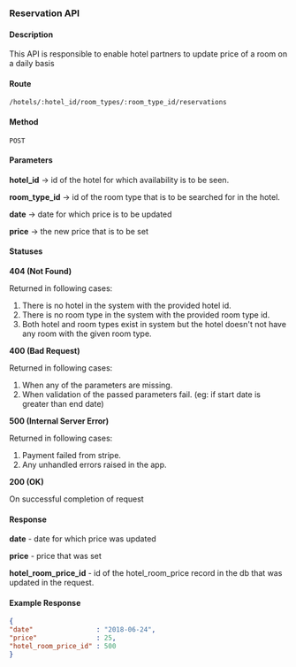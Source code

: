 ### Reservation API

#### Description 

This API is responsible to enable hotel partners to update price of a room on a daily basis


#### Route

 `/hotels/:hotel_id/room_types/:room_type_id/reservations`


#### Method

 `POST`


#### Parameters
**hotel_id** -> id of the hotel for which availability is to be seen.

**room_type_id** -> id of the room type that is to be searched for in the hotel.

**date** -> date for which price is to be updated

**price** -> the new price that is to be set


#### Statuses

**404 (Not Found)** 

Returned in following cases:
1. There is no hotel in the system with the provided hotel id.
2. There is no room type in the system with the provided room type id.
3. Both hotel and room types exist in system but the hotel doesn't not have any room with the given room type.

**400 (Bad Request)**

Returned in following cases:
1. When any of the parameters are missing.
2. When validation of the passed parameters fail. (eg: if start date is greater than end date)

**500 (Internal Server Error)**

Returned in following cases:
1. Payment failed from stripe.
2. Any unhandled errors raised in the app. 

**200 (OK)**

On successful completion of request


#### Response

**date** - date for which price was updated

**price** - price that was set

**hotel_room_price_id** - id of the hotel_room_price record in the db that was updated in the request.


#### Example Response

```json
{
"date"                : "2018-06-24",
"price"               : 25,
"hotel_room_price_id" : 500
}
```